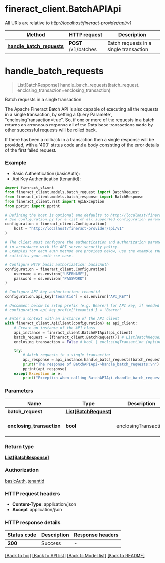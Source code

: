 # fineract_client.BatchAPIApi

All URIs are relative to *http://localhost/fineract-provider/api/v1*

Method | HTTP request | Description
------------- | ------------- | -------------
[**handle_batch_requests**](BatchAPIApi.md#handle_batch_requests) | **POST** /v1/batches | Batch requests in a single transaction


# **handle_batch_requests**
> List[BatchResponse] handle_batch_requests(batch_request, enclosing_transaction=enclosing_transaction)

Batch requests in a single transaction

The Apache Fineract Batch API is also capable of executing all the requests in a single transaction, by setting a Query Parameter, "enclosingTransaction=true". So, if one or more of the requests in a batch returns an erroneous response all of the Data base transactions made by other successful requests will be rolled back.

If there has been a rollback in a transaction then a single response will be provided, with a '400' status code and a body consisting of the error details of the first failed request.

### Example

* Basic Authentication (basicAuth):
* Api Key Authentication (tenantid):

```python
import fineract_client
from fineract_client.models.batch_request import BatchRequest
from fineract_client.models.batch_response import BatchResponse
from fineract_client.rest import ApiException
from pprint import pprint

# Defining the host is optional and defaults to http://localhost/fineract-provider/api/v1
# See configuration.py for a list of all supported configuration parameters.
configuration = fineract_client.Configuration(
    host = "http://localhost/fineract-provider/api/v1"
)

# The client must configure the authentication and authorization parameters
# in accordance with the API server security policy.
# Examples for each auth method are provided below, use the example that
# satisfies your auth use case.

# Configure HTTP basic authorization: basicAuth
configuration = fineract_client.Configuration(
    username = os.environ["USERNAME"],
    password = os.environ["PASSWORD"]
)

# Configure API key authorization: tenantid
configuration.api_key['tenantid'] = os.environ["API_KEY"]

# Uncomment below to setup prefix (e.g. Bearer) for API key, if needed
# configuration.api_key_prefix['tenantid'] = 'Bearer'

# Enter a context with an instance of the API client
with fineract_client.ApiClient(configuration) as api_client:
    # Create an instance of the API class
    api_instance = fineract_client.BatchAPIApi(api_client)
    batch_request = [fineract_client.BatchRequest()] # List[BatchRequest] | 
    enclosing_transaction = False # bool | enclosingTransaction (optional) (default to False)

    try:
        # Batch requests in a single transaction
        api_response = api_instance.handle_batch_requests(batch_request, enclosing_transaction=enclosing_transaction)
        print("The response of BatchAPIApi->handle_batch_requests:\n")
        pprint(api_response)
    except Exception as e:
        print("Exception when calling BatchAPIApi->handle_batch_requests: %s\n" % e)
```



### Parameters


Name | Type | Description  | Notes
------------- | ------------- | ------------- | -------------
 **batch_request** | [**List[BatchRequest]**](BatchRequest.md)|  | 
 **enclosing_transaction** | **bool**| enclosingTransaction | [optional] [default to False]

### Return type

[**List[BatchResponse]**](BatchResponse.md)

### Authorization

[basicAuth](../README.md#basicAuth), [tenantid](../README.md#tenantid)

### HTTP request headers

 - **Content-Type**: application/json
 - **Accept**: application/json

### HTTP response details

| Status code | Description | Response headers |
|-------------|-------------|------------------|
**200** | Success |  -  |

[[Back to top]](#) [[Back to API list]](../README.md#documentation-for-api-endpoints) [[Back to Model list]](../README.md#documentation-for-models) [[Back to README]](../README.md)

